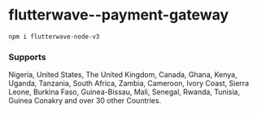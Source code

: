 # flutterwave--payment-gateway

``
npm i flutterwave-node-v3
``

### Supports
Nigeria, United States, The United Kingdom, Canada, Ghana, Kenya, Uganda, Tanzania, South Africa, Zambia, Cameroon, Ivory Coast, Sierra Leone, Burkina Faso, Guinea-Bissau, Mali, Senegal, Rwanda, Tunisia, Guinea Conakry and over 30 other Countries.